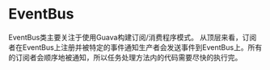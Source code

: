 # EventBus
EventBus类主要关注于使用Guava构建订阅/消费程序模式。
从顶层来看，订阅者在EventBus上注册并被特定的事件通知生产者会发送事件到EventBus上。所有的订阅者会顺序地被通知，所以任务处理方法内的代码需要尽快的执行完。
